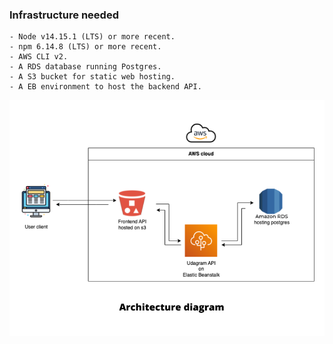 ### Infrastructure needed

```
- Node v14.15.1 (LTS) or more recent.
- npm 6.14.8 (LTS) or more recent.
- AWS CLI v2.
- A RDS database running Postgres.
- A S3 bucket for static web hosting.
- A EB environment to host the backend API.

```

![architecture-diagram](./architecture-diagram.png)